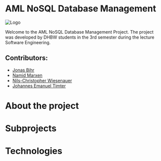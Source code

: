 # AML NoSQL Database Management
 
![Logo](https://elementies.com/images/aml-database-management-logo-small.jpg)

Welcome to the AML NoSQL Database Management Project.
The project was developed by DHBW students in the 3rd semester during the lecture Software Engineering.

## Contributors:
- [Jonas Bihr](https://github.com/Rhib)
- [Namid Marxen](https://github.com/NamidM)
- [Nils-Christopher Wiesenauer](https://github.com/NurNils)
- [Johannes Emanuel Timter](https://github.com/UdolfSeelenfrost)

# About the project

# Subprojects

# Technologies

